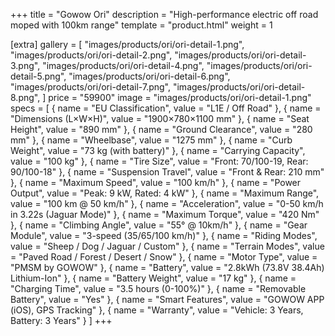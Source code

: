 +++
title = "Gowow Ori"
description = "High-performance electric off road moped with 100km range"
template = "product.html"
weight = 1

[extra]
gallery = [
    "images/products/ori/ori-detail-1.png",
    "images/products/ori/ori-detail-2.png",
    "images/products/ori/ori-detail-3.png",
    "images/products/ori/ori-detail-4.png",
    "images/products/ori/ori-detail-5.png",
    "images/products/ori/ori-detail-6.png",
    "images/products/ori/ori-detail-7.png",
    "images/products/ori/ori-detail-8.png",
]
price = "59900"
image = "images/products/ori/ori-detail-1.png"
specs = [
    { name = "EU Classification", value = "L1E / Off Road" },
    { name = "Dimensions (L×W×H)", value = "1900×780×1100 mm" },
    { name = "Seat Height", value = "890 mm" },
    { name = "Ground Clearance", value = "280 mm" },
    { name = "Wheelbase", value = "1275 mm" },
    { name = "Curb Weight", value = "73 kg (with battery)" },
    { name = "Carrying Capacity", value = "100 kg" },
    { name = "Tire Size", value = "Front: 70/100-19, Rear: 90/100-18" },
    { name = "Suspension Travel", value = "Front & Rear: 210 mm" },
    { name = "Maximum Speed", value = "100 km/h" },
    { name = "Power Output", value = "Peak: 9 kW, Rated: 4 kW" },
    { name = "Maximum Range", value = "100 km @ 50 km/h" },
    { name = "Acceleration", value = "0-50 km/h in 3.22s (Jaguar Mode)" },
    { name = "Maximum Torque", value = "420 Nm" },
    { name = "Climbing Angle", value = "55° @ 10km/h" },
    { name = "Gear Module", value = "3-speed (35/65/100 km/h)" },
    { name = "Riding Modes", value = "Sheep / Dog / Jaguar / Custom" },
    { name = "Terrain Modes", value = "Paved Road / Forest / Desert / Snow" },
    { name = "Motor Type", value = "PMSM by GOWOW" },
    { name = "Battery", value = "2.8kWh (73.8V 38.4Ah) Lithium-Ion" },
    { name = "Battery Weight", value = "17 kg" },
    { name = "Charging Time", value = "3.5 hours (0-100%)" },
    { name = "Removable Battery", value = "Yes" },
    { name = "Smart Features", value = "GOWOW APP (iOS), GPS Tracking" },
    { name = "Warranty", value = "Vehicle: 3 Years, Battery: 3 Years" }
]
+++
